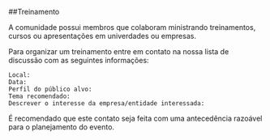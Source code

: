 ##Treinamento

A comunidade possui membros que colaboram ministrando treinamentos, cursos ou apresentações em univerdades ou empresas.

Para organizar um treinamento entre em contato na nossa lista de discussão com as seguintes informações:

    Local:
    Data:
    Perfil do público alvo:
    Tema recomendado:
    Descrever o interesse da empresa/entidade interessada:

É recomendado que este contato seja feita com uma antecedência razoável para o planejamento do evento. 